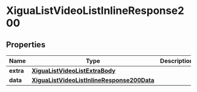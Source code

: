 # XiguaListVideoListInlineResponse200

## Properties
Name | Type | Description | Notes
------------ | ------------- | ------------- | -------------
**extra** | [**XiguaListVideoListExtraBody**](XiguaListVideoListExtraBody.md) |  |  [optional]
**data** | [**XiguaListVideoListInlineResponse200Data**](XiguaListVideoListInlineResponse200Data.md) |  |  [optional]
